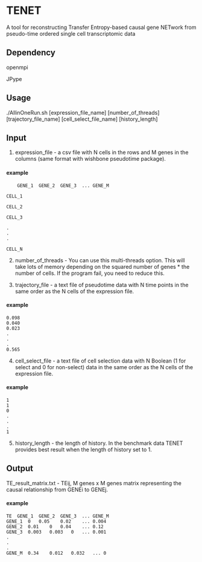 # TENET
A tool for reconstructing Transfer Entropy-based causal gene NETwork from pseudo-time ordered single cell transcriptomic data 

## Dependency

openmpi

JPype

## Usage

./AllinOneRun.sh [expression_file_name] [number_of_threads] [trajectory_file_name] [cell_select_file_name] [history_length]

## Input 

1. expression_file - a csv file with N cells in the rows and M genes in the columns (same format with wishbone pseudotime package).

#### example

		GENE_1	GENE_2	GENE_3	...	GENE_M

	CELL_1	

	CELL_2

	CELL_3

	.
	.
	.

	CELL_N

2. number_of_threads - You can use this multi-threads option. This will take lots of memory depending on the squared number of genes * the number of cells. If the program fail, you need to reduce this.

3. trajectory_file - a text file of pseudotime data with N time points in the same order as the N cells of the expression file.

#### example

	0.098
	0.040
	0.023
	.
	.
	.
	0.565

4. cell_select_file - a text file of cell selection data with N Boolean (1 for select and 0 for non-select) data in the same order as the N cells of the expression file.

#### example

	1
	1
	0
	.
	.
	.
	1

5. history_length - the length of history. In the benchmark data TENET provides best result when the length of history set to 1.

## Output

TE_result_matrix.txt - TEij, M genes x M genes matrix representing the causal relationship from GENEi to GENEj.

#### example

	TE	GENE_1	GENE_2	GENE_3	...	GENE_M
	GENE_1	0	0.05	0.02	...	0.004
	GENE_2	0.01	0	0.04	...	0.12
	GENE_3	0.003	0.003	0	...	0.001
	.
	.
	.
	GENE_M	0.34	0.012	0.032	...	0

